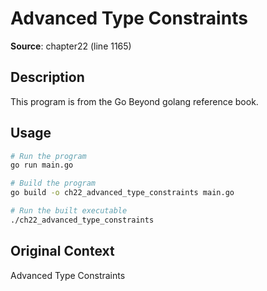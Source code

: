 # Advanced Type Constraints

**Source**: chapter22 (line 1165)

## Description

This program is from the Go Beyond golang reference book.

## Usage

```bash
# Run the program
go run main.go

# Build the program
go build -o ch22_advanced_type_constraints main.go

# Run the built executable
./ch22_advanced_type_constraints
```

## Original Context

Advanced Type Constraints
